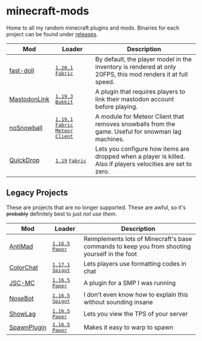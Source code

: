 # minecraft-mods

Home to all my random minecraft plugins and mods.
Binaries for each project can be found under [releases](https://github.com/Basicprogrammer10/minecraft-mods/releases).

| Mod                                                                                          | Loader                                                                                     | Description                                                                                                   |
| -------------------------------------------------------------------------------------------- |--------------------------------------------------------------------------------------------| ------------------------------------------------------------------------------------------------------------- |
| [fast-doll](https://github.com/Basicprogrammer10/minecraft-mods/tree/master/fast-doll)       | <kbd>[1.20.1][1.20.1]</kbd> <kbd>[Fabric][fabric]</kbd>                                    | By default, the player model in the inventory is rendered at only 20FPS, this mod renders it at full speed.   |
| [MastodonLink](https://github.com/Basicprogrammer10/minecraft-mods/tree/master/MastodonLink) | <kbd>[1.19.3][1.19.3]</kbd> <kbd>[Bukkit][bukkit]</kbd>                                    | A plugin that requires players to link their mastodon account before playing.                                 |
| [noSnowball](https://github.com/Basicprogrammer10/minecraft-mods/tree/master/noSnowball)     | <kbd>[1.19.1][1.19.1]</kbd> <kbd>[Fabric][fabric]</kbd> <kbd>[Meteor Client][meteor]</kbd> | A module for Meteor Client that removes snowballs from the game. Useful for snowman lag machines.             |
| [QuickDrop](https://github.com/Basicprogrammer10/minecraft-mods/tree/master/QuickDrop)       | <kbd>[1.19][1.19]</kbd> <kbd>[Fabric][fabric]</kbd>                                        | Lets you configure how items are dropped when a player is killed. Also if players velocities are set to zero. |

## Legacy Projects

These are projects that are no longer supported.
These are awful, so it's ~~probably~~ definitely best to just _not use them_.

| Mod                                                                                         | Loader                                                  | Description                                                                                   |
| ------------------------------------------------------------------------------------------- | ------------------------------------------------------- | --------------------------------------------------------------------------------------------- |
| [AntiMad](https://github.com/Basicprogrammer10/minecraft-mods/tree/master/AntiMad)          | <kbd>[1.16.5][1.16.5]</kbd> <kbd>[Paper][bukkit]</kbd>  | Reimplements lots of Minecraft's base commands to keep you from shooting yourself in the foot |
| [ColorChat](https://github.com/Basicprogrammer10/minecraft-mods/tree/master/ColorChat)      | <kbd>[1.17.1][1.17.1]</kbd> <kbd>[Spigot][bukkit]</kbd> | Lets players use formatting codes in chat                                                     |
| [JSC-MC](https://github.com/Basicprogrammer10/minecraft-mods/tree/master/JSC-MC)            | <kbd>[1.16.5][1.16.5]</kbd> <kbd>[Paper][bukkit]</kbd>  | A plugin for a SMP I was running                                                              |
| [NoseBot](https://github.com/Basicprogrammer10/minecraft-mods/tree/master/NoseBot)          | <kbd>[1.16.5][1.16.5]</kbd> <kbd>[Spigot][bukkit]</kbd> | I don't even know how to explain this without sounding insane                                 |
| [ShowLag](https://github.com/Basicprogrammer10/minecraft-mods/tree/master/ShowLag)          | <kbd>[1.16.5][1.16.5]</kbd> <kbd>[Paper][bukkit]</kbd>  | Lets you view the TPS of your server                                                          |
| [SpawnPlugin](https://github.com/Basicprogrammer10/minecraft-mods/tree/master/Spawn-Plugin) | <kbd>[1.16.5][1.16.5]</kbd> <kbd>[Paper][bukkit]</kbd>  | Makes it easy to warp to spawn                                                                |

<!-- LINKS -->

[fabric]: https://fabricmc.net
[bukkit]: https://bukkit.org
[paper]: https://papermc.io
[spigot]: https://spigotmc.org
[meteor]: https://github.com/MeteorDevelopment/meteor-client
[1.20.1]: https://minecraft.fandom.com/wiki/Java_Edition_1.20.1
[1.19.3]: https://minecraft.fandom.com/wiki/Java_Edition_1.19.3
[1.19.1]: https://minecraft.fandom.com/wiki/Java_Edition_1.19.1
[1.19]: https://minecraft.fandom.com/wiki/Java_Edition_1.19
[1.17.1]: https://minecraft.fandom.com/wiki/Java_Edition_1.17.1
[1.16.5]: https://minecraft.fandom.com/wiki/Java_Edition_1.16.5

